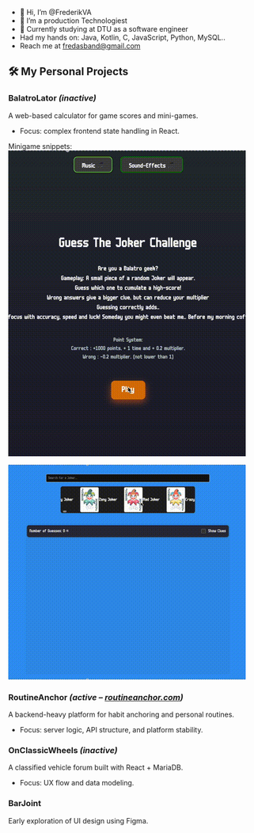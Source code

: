- 👋 Hi, I’m @FrederikVA
- 👀 I’m a production Technologiest 
- 🌱 Currently studying at DTU as a software engineer
-  Had my hands on: Java, Kotlin, C, JavaScript, Python, MySQL..
-  Reach me at fredasband@gmail.com


<!---
FrederikVA/FrederikVA is a ✨ special ✨ repository because its `README.md` (this file) appears on your GitHub profile.
You can click the Preview link to take a look at your changes.
--->

## 🛠 My Personal Projects

### **BalatroLator** *(inactive)*
A web-based calculator for game scores and mini-games.
- Focus: complex frontend state handling in React.

Minigame snippets: 
![Minigame1](./screenshots/minigame1.gif)

![Minigame2](./screenshots/minigame2.gif)



### **RoutineAnchor** *(active – [routineanchor.com](https://routineanchor.com))*
A backend-heavy platform for habit anchoring and personal routines.
- Focus: server logic, API structure, and platform stability.

### **OnClassicWheels** *(inactive)*
A classified vehicle forum built with React + MariaDB.
- Focus: UX flow and data modeling.

### **BarJoint**
Early exploration of UI design using Figma.
